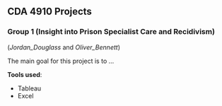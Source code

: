 ## CDA 4910 Projects


### Group 1 (Insight into Prison Specialist Care and Recidivism)
(_Jordan_Douglass_ and _Oliver_Bennett_)

The main goal for this project is to ...

**Tools used**:
- Tableau 
- Excel
